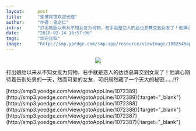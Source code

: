```yaml
---
layout:     post
title:      "爱情宾馆欢迎光临"
author:     "作者：鬼之仁"
intro:      "打出娘胎以来从不知女友为何物，右手就是恋人的达也总算交到女友了！他满心期待着告别处男的一天，然而可爱的女友．可织居然藏了一个天大的秘密……!!?"
date:       "2018-02-14 16:57:06"
tags:       "欢迎光临"
image:      "http://smp.yoedge.com/smp-app/resource/viewImage/1002548appline.png"
---
```

<div style="text-align: center">
<p><img src="http://smp.yoedge.com/smp-app/resource/viewImage/1002548appline.png"/></p>
</div>
<p class="post-meta">
<span>打出娘胎以来从不知女友为何物，右手就是恋人的达也总算交到女友了！他满心期待着告别处男的一天，然而可爱的女友．可织居然藏了一个天大的秘密……!!?</span>
</p>
[http://smp3.yoedge.com/view/gotoAppLine/1072389](http://smp3.yoedge.com/view/gotoAppLine/1072389){:target="_blank"}
[http://smp3.yoedge.com/view/gotoAppLine/1072388](http://smp3.yoedge.com/view/gotoAppLine/1072388){:target="_blank"}
[http://smp3.yoedge.com/view/gotoAppLine/1072387](http://smp3.yoedge.com/view/gotoAppLine/1072387){:target="_blank"}


